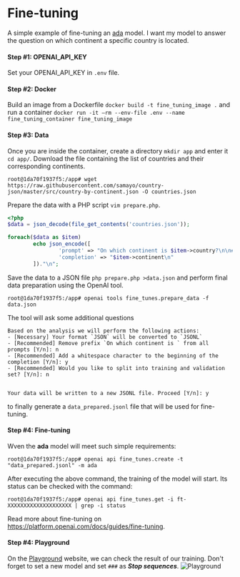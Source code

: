# Fine-tuning

A simple example of fine-tuning an [ada](https://platform.openai.com/docs/models) model. I want my model to answer the question on which continent a
specific country is located.

#### Step #1: OPENAI_API_KEY

Set your OPENAI_API_KEY in `.env` file.

#### Step #2: Docker

Build an image from a Dockerfile
``docker build -t fine_tuning_image .``
and run a container ``docker run -it —rm --env-file .env --name fine_tuning_container fine_tuning_image``

#### Step #3: Data

Once you are inside the container, create a directory `mkdir app` and enter it `cd app/`. Download the file containing the list of countries and their
corresponding continents.

```shell
root@1da70f1937f5:/app# wget https://raw.githubusercontent.com/samayo/country-json/master/src/country-by-continent.json -O countries.json
```

Prepare the data with a PHP script `vim prepare.php`.

```php
<?php
$data = json_decode(file_get_contents('countries.json'));

foreach($data as $item)
        echo json_encode([
                'prompt' => "On which continent is $item->country?\n\n###\n\n",
                'completion' => "$item->continent\n"
        ])."\n";
```

Save the data to a JSON file `php prepare.php >data.json` and perform final data preparation using the OpenAI tool.

```shell
root@1da70f1937f5:/app# openai tools fine_tunes.prepare_data -f data.json
```

The tool will ask some additional questions

```shell
Based on the analysis we will perform the following actions:
- [Necessary] Your format `JSON` will be converted to `JSONL`
- [Recommended] Remove prefix `On which continent is ` from all prompts [Y/n]: n
- [Recommended] Add a whitespace character to the beginning of the completion [Y/n]: y
- [Recommended] Would you like to split into training and validation set? [Y/n]: n


Your data will be written to a new JSONL file. Proceed [Y/n]: y
```

to finally generate a `data_prepared.jsonl` file that will be used for fine-tuning.

#### Step #4: Fine-tuning

Wven the **ada** model will meet such simple requirements:

```shell
root@1da70f1937f5:/app# openai api fine_tunes.create -t "data_prepared.jsonl" -m ada
```

After executing the above command, the training of the model will start. Its status can be checked with the command:

```shell
root@1da70f1937f5:/app# openai api fine_tunes.get -i ft-XXXXXXXXXXXXXXXXXXXX | grep -i status
```

Read more about fine-tuning on https://platform.openai.com/docs/guides/fine-tuning.

#### Step #4: Playground

On the [Playground](https://platform.openai.com/playground?mode=complete) website, we can check the result of our training. Don't forget to set a new model and
set `###` as _**Stop sequences**_.
![Playground](https://i.ibb.co/nQ55kpm/fine-tuning.png)
